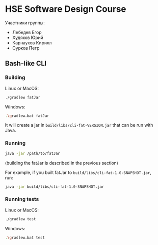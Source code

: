 # HSE Software Design Course

Участники группы:
* Лебедев Егор
* Худяков Юрий
* Карнаухов Кирилл
* Сурков Петр

## Bash-like CLI

### Building

Linux or MacOS:

```bash
./gradlew fatJar
```

Windows:
```bash
.\gradlew.bat fatJar
```

It will create a jar in `build/libs/cli-fat-VERSION.jar` that can be run with Java.

### Running

```bash
java -jar /path/to/fatJar
```

(building the fatJar is described in the previous section)

For example, if you built fatJar to `build/libs/cli-fat-1.0-SNAPSHOT.jar`, run:
```bash
java -jar build/libs/cli-fat-1.0-SNAPSHOT.jar 
```

### Running tests

Linux or MacOS:

```bash
./gradlew test
```

Windows:

```bash
.\gradlew.bat test
```
